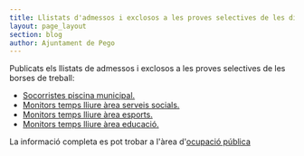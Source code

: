 ```yaml
---
title: Llistats d'admessos i exclosos a les proves selectives de les diferents borses de treball obertes
layout: page_layout
section: blog
author: Ajuntament de Pego
---
```

Publicats els llistats de admessos i exclosos a les proves selectives de les borses de treball:

* [Socorristes piscina municipal.](/pdf/personal/20130527-borsatreball-socorrista-piscina-municipal/anunci-llistat-admessos-exclosos.pdf)
* [Monitors temps lliure àrea serveis socials.](/pdf/personal/20130527-borsatreball-monitor-temps-lliure-area-serveis-socials/anunci-llistat-admessos-exclosos.pdf)
* [Monitors temps lliure àrea esports.](/pdf/personal/20130527-borsatreball-monitor-temps-lliure-area-esports/anunci-llistat-admessos-exclosos.pdf)
* [Monitors temps lliure àrea educació.](/pdf/personal/20130527-borsatreball-monitor-temps-lliure-area-educacio/anunci-llistat-admessos-exclosos.pdf)

La informació completa es pot trobar a l'àrea d'[ocupació pública](/serveis/ocupacio-publica.html)